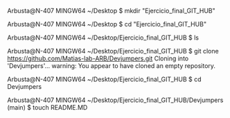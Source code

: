 
Arbusta@N-407 MINGW64 ~/Desktop
$ mkdir "Ejercicio_final_GIT_HUB"

Arbusta@N-407 MINGW64 ~/Desktop
$ cd "Ejercicio_final_GIT_HUB"

Arbusta@N-407 MINGW64 ~/Desktop/Ejercicio_final_GIT_HUB
$ ls

Arbusta@N-407 MINGW64 ~/Desktop/Ejercicio_final_GIT_HUB
$ git clone https://github.com/Matias-lab-ARB/Devjumpers.git
Cloning into 'Devjumpers'...
warning: You appear to have cloned an empty repository.

Arbusta@N-407 MINGW64 ~/Desktop/Ejercicio_final_GIT_HUB
$ cd Devjumpers


Arbusta@N-407 MINGW64 ~/Desktop/Ejercicio_final_GIT_HUB/Devjumpers (main)
$ touch README.MD

